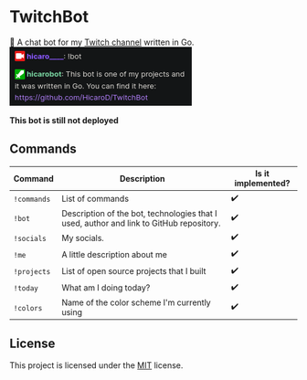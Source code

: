 # TwitchBot
🤖 A chat bot for my [Twitch channel](https://www.twitch.tv/hicaro____) written in Go.
![image](images/1.png)

**This bot is still not deployed**

## Commands
| Command      | Description                                                                             | Is it implemented? |
|--------------|-----------------------------------------------------------------------------------------|--------------------|
| `!commands`  | List of commands                                                                        | :heavy_check_mark: |
| `!bot`       | Description of the bot, technologies that I used, author and link to GitHub repository. | :heavy_check_mark: |
| `!socials`   | My socials.                                                                             | :heavy_check_mark: |
| `!me`        | A little description about me                                                           | :heavy_check_mark: |
| `!projects`  | List of open source projects that I built                                               | :heavy_check_mark: |
| `!today`     | What am I doing today?                                                                  | :heavy_check_mark: |
| `!colors`    | Name of the color scheme I'm currently using                                            | :heavy_check_mark: |

## License
This project is licensed under the [MIT](./LICENSE) license.
